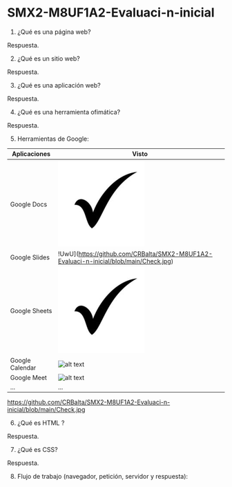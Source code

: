 # SMX2-M8UF1A2-Evaluaci-n-inicial

1. ¿Qué es una página web?

Respuesta.


2. ¿Qué es un sitio web?

Respuesta.


3. ¿Qué es una aplicación web?

Respuesta.


4. ¿Qué es una herramienta ofimática?

Respuesta.


5. Herramientas de Google:

|Aplicaciones|Visto|
|-----------|------|
|Google Docs|![UwU](https://github.com/CRBalta/SMX2-M8UF1A2-Evaluaci-n-inicial/blob/main/Check.jpg)|
|Google Slides|!UwU](https://github.com/CRBalta/SMX2-M8UF1A2-Evaluaci-n-inicial/blob/main/Check.jpg)|
|Google Sheets|![UwU](https://github.com/CRBalta/SMX2-M8UF1A2-Evaluaci-n-inicial/blob/main/Check.jpg)|
|Google Calendar|![alt text](https://github.com/img/icon48.png "Título opcional de la imagen")|
|Google Meet|![alt text](https://github.com/img/icon48.png "Título opcional de la imagen")|
|...|...|
https://github.com/CRBalta/SMX2-M8UF1A2-Evaluaci-n-inicial/blob/main/Check.jpg

6. ¿Qué es HTML ?

Respuesta.




7. ¿Qué es CSS?

Respuesta.


8. Flujo de trabajo (navegador, petición, servidor y respuesta):
